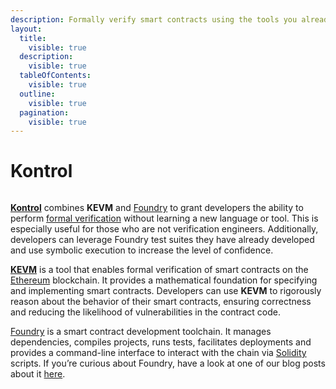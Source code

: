 ```yaml
---
description: Formally verify smart contracts using the tools you already know
layout:
  title:
    visible: true
  description:
    visible: true
  tableOfContents:
    visible: true
  outline:
    visible: true
  pagination:
    visible: true
---
```


# Kontrol

<div data-full-width="true">

<figure><img src=".gitbook/assets/kontrol logo yellow.png" alt=""><figcaption></figcaption></figure>

</div>

[**Kontrol**](https://github.com/runtimeverification/kontrol) combines **KEVM** and [Foundry](https://book.getfoundry.sh/) to grant developers the ability to perform [formal verification](https://en.wikipedia.org/wiki/Formal\_verification) without learning a new language or tool. This is especially useful for those who are not verification engineers. Additionally, developers can leverage Foundry test suites they have already developed and use symbolic execution to increase the level of confidence.

[**KEVM**](https://github.com/runtimeverification/evm-semantics) is a tool that enables formal verification of smart contracts on the [Ethereum](https://ethereum.org/en/) blockchain. It provides a mathematical foundation for specifying and implementing smart contracts. Developers can use **KEVM** to rigorously reason about the behavior of their smart contracts, ensuring correctness and reducing the likelihood of vulnerabilities in the contract code.

[Foundry](https://book.getfoundry.sh/) is a smart contract development toolchain. It manages dependencies, compiles projects, runs tests, facilitates deployments and provides a command-line interface to interact with the chain via [Solidity](https://soliditylang.org/) scripts. If you’re curious about Foundry, have a look at one of our blog posts about it [here](https://runtimeverification.com/blog/foundry-gen-2-of-ethereum-tooling).
